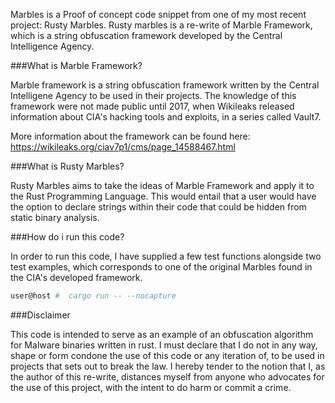 


Marbles is a Proof of concept code snippet from one of my most recent project: Rusty Marbles.
Rusty marbles is a re-write of Marble Framework, which is a string obfuscation framework developed by the Central Intelligence Agency.





###What is Marble Framework?

Marble framework is a string obfuscation framework written by the Central Intelligene Agency to be used in their projects. The knowledge of this framework 
were not made public until 2017, when Wikileaks released information about CIA's hacking tools and exploits, in a series called Vault7. 



More information about the framework can be found here: https://wikileaks.org/ciav7p1/cms/page_14588467.html


###What is Rusty Marbles? 

Rusty Marbles aims to take the ideas of Marble Framework and apply it to the Rust Programming Language. This would entail that a user would have the option 
to declare strings within their code that could be hidden from static binary analysis. 


###How do i run this code? 

In order to run this code, I have supplied a few test functions alongside two test examples, which corresponds to one of the original Marbles found in the CIA's developed framework. 


```bash
user@host #  cargo run -- --nocapture 
```


###Disclaimer

This code is intended to serve as an example of an obfuscation algorithm for Malware binaries written in rust. 
I must declare that I do not in any way, shape or form condone the use of this code or any iteration of, to be used in projects that sets out to break the law. 
I hereby tender to the notion that I, as the author of this re-write, distances myself from anyone who advocates 
for the use of this project, with the intent to do harm or commit a crime. 
